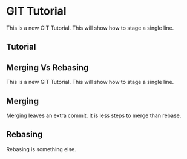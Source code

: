 # GIT Tutorial

This is a new GIT Tutorial.
This will show how to stage a single line.

## Tutorial
## Merging Vs Rebasing

This is a new GIT Tutorial.
This will show how to stage a single line.

## Merging

Merging leaves an extra commit. It is less steps to merge than rebase.

## Rebasing

Rebasing is something else.
